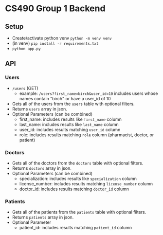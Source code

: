 # CS490 Group 1 Backend

## Setup
- Create/activate python venv `python -m venv venv`
- (in venv) `pip install -r requirements.txt`
- `python app.py`

## API
### Users
- `/users` (GET)
   - example: `/users?first_name=birch&user_id=10` includes users whose names contain "birch" or have a user_id of 10
- Gets all of the users from the `users` table with optional filters.
- Returns `users` array in json.
- Optional Parameters (can be combined)
   - first_name: includes results like `first_name` column
   - last_name: includes results like `last_name` column
   - user_id: includes results matching `user_id` column
   - role: includes results matching `role` column (pharmacist, doctor, or patient)

### Doctors
- Gets all of the doctors from the `doctors` table with optional filters.
- Returns `doctors` array in json.
- Optional Parameters (can be combined)
   - specialization: includes results like `specialization` column
   - license_number: includes results matching `license_number` column
   - doctor_id: includes results matching `doctor_id` column

### Patients
- Gets all of the patients from the `patients` table with optional filters.
- Returns `patients` array in json.
- Optional Parameter
   - patient_id: includes results matching `patient_id` column
